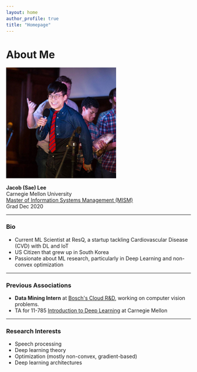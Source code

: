 ```yaml
---
layout: home
author_profile: true
title: "Homepage"
---
```

# About Me
<img src="assets/images/aboutme.jpg" width="300"/> 

**Jacob (Sae) Lee** <br>
Carnegie Mellon University <br>
[Master of Information Systems Management (MISM)](https://www.heinz.cmu.edu/programs/information-systems-management-master/16-month) <br>
Grad Dec 2020 <br>

-----
### Bio
* Current ML Scientist at ResQ, a startup tackling Cardiovascular Disease (CVD) with DL and IoT
* US Citizen that grew up in South Korea
* Passionate about ML research, particularly in Deep Learning and non-convex optimization

-----
### Previous Associations
* **Data Mining Intern** at [Bosch's Cloud R&D](https://www.boschsecurity.com/xc/en/solutions/services/retail-services/), working on computer vision problems. 
* TA for 11-785 [Introduction to Deep Learning](http://deeplearning.cs.cmu.edu/) at Carnegie Mellon

-----

### Research Interests
* Speech processing
* Deep learning theory
* Optimization (mostly non-convex, gradient-based)
* Deep learning architectures
